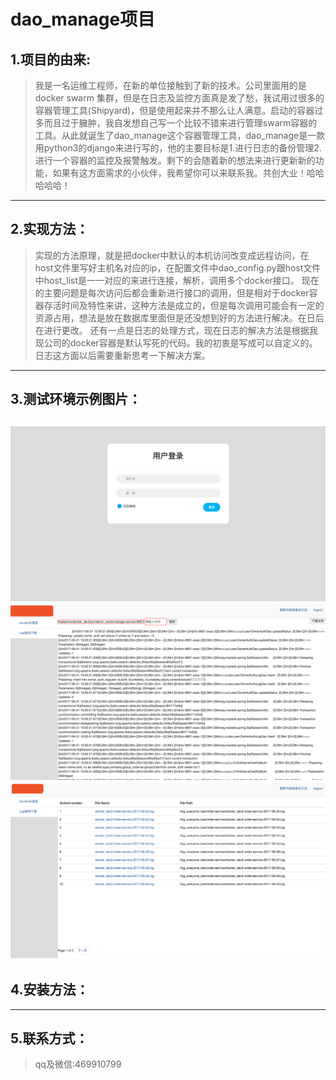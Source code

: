 dao_manage项目
==========
1.项目的由来:
----------
>我是一名运维工程师，在新的单位接触到了新的技术。公司里面用的是docker swarm 集群，但是在日志及监控方面真是发了愁，我试用过很多的容器管理工具(Shipyard)，但是使用起来并不那么让人满意。启动的容器过多而且过于臃肿，我自发想自己写一个比较不错来进行管理swarm容器的工具。从此就诞生了dao_manage这个容器管理工具，dao_manage是一款用python3的django来进行写的，他的主要目标是1.进行日志的备份管理2.进行一个容器的监控及报警触发。剩下的会随着新的想法来进行更新新的功能，如果有这方面需求的小伙伴，我希望你可以来联系我。共创大业！哈哈哈哈哈！<br>
-----------
2.实现方法：
-----------
>实现的方法原理，就是把docker中默认的本机访问改变成远程访问，在host文件里写好主机名对应的ip，在配置文件中dao_config.py跟host文件中host_list是一一对应的来进行连接，解析，调用多个docker接口。
现在的主要问题是每次访问后都会重新进行接口的调用，但是相对于docker容器存活时间及特性来讲，这种方法是成立的，但是每次调用可能会有一定的资源占用，想法是放在数据库里面但是还没想到好的方法进行解决。在日后在进行更改。
还有一点是日志的处理方式，现在日志的解决方法是根据我现公司的docker容器是默认写死的代码。我的初衷是写成可以自定义的。日志这方面以后需要重新思考一下解决方案。
-----------
3.测试环境示例图片：
-----------
![](https://github.com/houziyu/dao_manage/raw/master/img/login.png)  
![](https://github.com/houziyu/dao_manage/raw/master/img/log.png)  
![](https://github.com/houziyu/dao_manage/raw/master/img/oldlog.png)  
-----------
4.安装方法：
-----------
-----------
5.联系方式：
-----------
>qq及微信:469910799